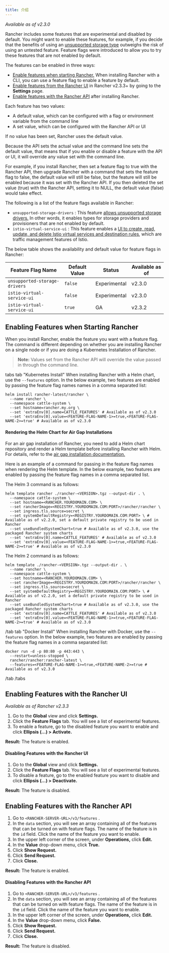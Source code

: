 ```yaml
---
title: 介绍
---
```


_Available as of v2.3.0_

Rancher includes some features that are experimental and disabled by default. You might want to enable these features, for example, if you decide that the benefits of using an [unsupported storage type](/docs/installation/options/feature-flags/enable-not-default-storage-drivers) outweighs the risk of using an untested feature. Feature flags were introduced to allow you to try these features that are not enabled by default.

The features can be enabled in three ways:

* [Enable features when starting Rancher.](#enabling-features-when-starting-rancher) When installing Rancher with a CLI, you can use a feature flag to enable a feature by default.
* [Enable features from the Rancher UI](#enabling-features-with-the-rancher-ui) in Rancher v2.3.3+ by going to the **Settings** page.
* [Enable features with the Rancher API](#enabling-features-with-the-rancher-api) after installing Rancher.

Each feature has two values:

* A default value, which can be configured with a flag or environment variable from the command line
* A set value, which can be configured with the Rancher API or UI

If no value has been set, Rancher uses the default value.

Because the API sets the actual value and the command line sets the default value, that means that if you enable or disable a feature with the API or UI, it will override any value set with the command line.

For example, if you install Rancher, then set a feature flag to true with the Rancher API, then upgrade Rancher with a command that sets the feature flag to false, the default value will still be false, but the feature will still be enabled because it was set with the Rancher API. If you then deleted the set value (true) with the Rancher API, setting it to NULL, the default value (false) would take effect.

The following is a list of the feature flags available in Rancher:

* `unsupported-storage-drivers` : This feature [allows unsupported storage drivers.](/docs/installation/options/feature-flags/enable-not-default-storage-drivers) In other words, it enables types for storage providers and provisioners that are not enabled by default.
* `istio-virtual-service-ui` : This feature enables a [UI to create, read, update, and delete Istio virtual services and destination rules](/docs/installation/options/feature-flags/istio-virtual-service-ui), which are traffic management features of Istio.

The below table shows the availability and default value for feature flags in Rancher:

| Feature Flag Name             | Default Value | Status       | Available as of |
| ----------------------------- | ------------- | ------------ | --------------- |
| `unsupported-storage-drivers` | `false` | Experimental | v2.3.0          |
| `istio-virtual-service-ui` | `false` | Experimental | v2.3.0          |
| `istio-virtual-service-ui` | `true` | GA           | v2.3.2          |

## Enabling Features when Starting Rancher

When you install Rancher, enable the feature you want with a feature flag. The command is different depending on whether you are installing Rancher on a single node or if you are doing a Kubernetes Installation of Rancher.

> **Note:** Values set from the Rancher API will override the value passed in through the command line.

 tabs 
 tab "Kubernetes Install" 
When installing Rancher with a Helm chart, use the `--features` option. In the below example, two features are enabled by passing the feature flag names names in a comma separated list:

``` 
helm install rancher-latest/rancher \
  --name rancher \
  --namespace cattle-system \
  --set hostname=rancher.my.org \
  --set 'extraEnv[0].name=CATTLE_FEATURES' # Available as of v2.3.0
  --set 'extraEnv[0].value=<FEATURE-FLAG-NAME-1>=true,<FEATURE-FLAG-NAME-2>=true' # Available as of v2.3.0
```

#### Rendering the Helm Chart for Air Gap Installations

For an air gap installation of Rancher, you need to add a Helm chart repository and render a Helm template before installing Rancher with Helm. For details, refer to the [air gap installation documentation.](/docs/installation/other-installation-methods/air-gap/install-rancher)

Here is an example of a command for passing in the feature flag names when rendering the Helm template. In the below example, two features are enabled by passing the feature flag names in a comma separated list.

The Helm 3 command is as follows:

``` 
helm template rancher ./rancher-<VERSION>.tgz --output-dir . \
  --namespace cattle-system \
  --set hostname=<RANCHER.YOURDOMAIN.COM> \
  --set rancherImage=<REGISTRY.YOURDOMAIN.COM:PORT>/rancher/rancher \
  --set ingress.tls.source=secret \
  --set systemDefaultRegistry=<REGISTRY.YOURDOMAIN.COM:PORT> \ # Available as of v2.2.0, set a default private registry to be used in Rancher
  --set useBundledSystemChart=true # Available as of v2.3.0, use the packaged Rancher system charts
  --set 'extraEnv[0].name=CATTLE_FEATURES' # Available as of v2.3.0
  --set 'extraEnv[0].value=<FEATURE-FLAG-NAME-1>=true,<FEATURE-FLAG-NAME-2>=true' # Available as of v2.3.0
```

The Helm 2 command is as follows:

``` 
helm template ./rancher-<VERSION>.tgz --output-dir . \
  --name rancher \
  --namespace cattle-system \
  --set hostname=<RANCHER.YOURDOMAIN.COM> \
  --set rancherImage=<REGISTRY.YOURDOMAIN.COM:PORT>/rancher/rancher \
  --set ingress.tls.source=secret \
  --set systemDefaultRegistry=<REGISTRY.YOURDOMAIN.COM:PORT> \ # Available as of v2.2.0, set a default private registry to be used in Rancher
  --set useBundledSystemChart=true # Available as of v2.3.0, use the packaged Rancher system charts
  --set 'extraEnv[0].name=CATTLE_FEATURES' # Available as of v2.3.0
  --set 'extraEnv[0].value=<FEATURE-FLAG-NAME-1>=true,<FEATURE-FLAG-NAME-2>=true' # Available as of v2.3.0
```

 /tab 
 tab "Docker Install" 
When installing Rancher with Docker, use the `--features` option. In the below example, two features are enabled by passing the feature flag names in a comma separated list:

``` 
docker run -d -p 80:80 -p 443:443 \
  --restart=unless-stopped \
  rancher/rancher:rancher-latest \
  --features=<FEATURE-FLAG-NAME-1>=true,<FEATURE-NAME-2>=true # Available as of v2.3.0
```

 /tab 
 /tabs 

## Enabling Features with the Rancher UI

_Available as of Rancher v2.3.3_

1. Go to the **Global** view and click **Settings.**
1. Click the **Feature Flags** tab. You will see a list of experimental features.
1. To enable a feature, go to the disabled feature you want to enable and click **Ellipsis (...) > Activate.**

**Result:** The feature is enabled.

#### Disabling Features with the Rancher UI

1. Go to the **Global** view and click **Settings.**
1. Click the **Feature Flags** tab. You will see a list of experimental features.
1. To disable a feature, go to the enabled feature you want to disable and click **Ellipsis (...) > Deactivate.**

**Result:** The feature is disabled.

## Enabling Features with the Rancher API

1. Go to `<RANCHER-SERVER-URL>/v3/features` .
1. In the `data` section, you will see an array containing all of the features that can be turned on with feature flags. The name of the feature is in the `id` field. Click the name of the feature you want to enable.
1. In the upper left corner of the screen, under **Operations,** click **Edit.**
1. In the **Value** drop-down menu, click **True.**
1. Click **Show Request.**
1. Click **Send Request.**
1. Click **Close.**

**Result:** The feature is enabled.

#### Disabling Features with the Rancher API

1. Go to `<RANCHER-SERVER-URL>/v3/features` .
1. In the `data` section, you will see an array containing all of the features that can be turned on with feature flags. The name of the feature is in the `id` field. Click the name of the feature you want to enable.
1. In the upper left corner of the screen, under **Operations,** click **Edit.**
1. In the **Value** drop-down menu, click **False.**
1. Click **Show Request.**
1. Click **Send Request.**
1. Click **Close.**

**Result:** The feature is disabled.

